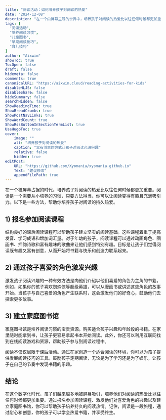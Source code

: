 ```yaml
---
title: "阅读活动：如何培养孩子对阅读的热爱"
date: "2024-12-08"
description: "在一个由屏幕主导的世界中，培养孩子对阅读的热爱比以往任何时候都更加重要。发现一些有趣且富有创意的方法，让孩子对阅读充满兴趣。"
tags: [
  "阅读活动",
  "培养阅读习惯",
  "儿童图书",
  "早期阅读技巧",
  "育儿技巧"
]
author: "Aixwim"
showToc: true
TocOpen: false
draft: false
hidemeta: false
comments: true
canonicalURL: "https://aixwim.cloud/reading-activities-for-kids"
disableHLJS: false
disableShare: false
hideSummary: false
searchHidden: false
ShowReadingTime: true
ShowBreadCrumbs: true
ShowPostNavLinks: true
ShowWordCount: true
ShowRssButtonInSectionTermList: true
UseHugoToc: true
cover:
    image: ""
    alt: "培养孩子对阅读的热爱"
    caption: "富有创意的方式让孩子对阅读充满兴趣"
    relative: false
    hidden: true
editPost:
    URL: "https://github.com/Xyomania/xyomania.github.io"
    Text: "建议修改"
    appendFilePath: true
---
```


在一个被屏幕占据的时代，培养孩子对阅读的热爱比以往任何时候都更加重要。阅读是一个需要从小培养的习惯，只要方法得当，你可以让阅读变得有趣且充满吸引力。以下是一些方法，帮助你培养孩子对阅读的持久热爱。

<!--more-->

## 1) 报名参加阅读课程

结构良好的课后阅读课程可以帮助孩子建立坚实的阅读基础。这些课程着重于提高发音、学习成语和增加词汇量。对于年幼的孩子，阅读课程可以通过动画角色、图画书、押韵诗歌和富有趣味的歌曲来让他们感到特别有趣。目标是让孩子们觉得阅读既有趣又富有创意，从而开始将书籍与快乐和创造力联系起来。

## 2) 通过孩子喜爱的角色激发兴趣

激发孩子阅读兴趣的一种有效方法是向他们介绍以他们喜爱的角色为主角的书籍。例如，如果你的孩子喜欢蜘蛛侠等超级英雄，可以从漫画书或讲述这些角色的故事开始。当孩子与自己喜爱的角色产生联系时，这会激发他们的好奇心，鼓励他们去探索更多故事。

## 3) 建立家庭图书馆

家庭图书馆是培养阅读习惯的宝贵资源。购买适合孩子兴趣和年龄段的书籍。在家里随时能拿到书，让孩子更容易拿起书本开始阅读。此外，你还可以利用互联网找到在线阅读游戏和资源，帮助孩子参与到阅读过程中。

阅读不仅仅局限于课后活动。通过在家创造一个适合阅读的环境，你可以为孩子提供发展阅读技巧的工具。鼓励孩子定期阅读，无论是为了学习还是为了娱乐，让孩子在自己的节奏中发现书籍的乐趣。

## 结论

在这个数字化时代，孩子们越来越多地被屏幕吸引，培养他们对阅读的热爱比以往任何时候都更加重要。通过报名参加阅读课程、激发他们对喜爱角色的兴趣以及建立家庭图书馆，你可以帮助孩子培养持久的阅读热情。记住，阅读是一段旅程，通过耐心和创意，你的孩子可以学会热爱书籍，并享受终生。
